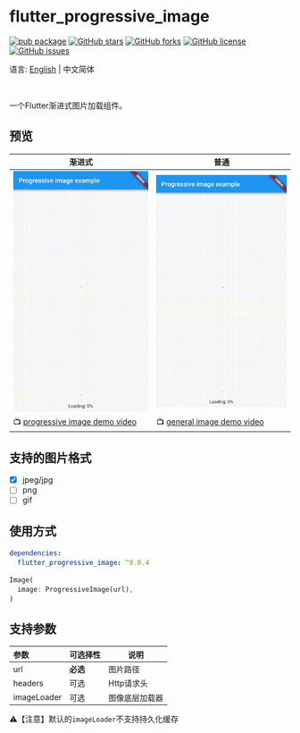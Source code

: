 # flutter_progressive_image

[![pub package](https://img.shields.io/pub/v/flutter_progressive_image.svg)](https://pub.dartlang.org/packages/flutter_progressive_image)
[![GitHub stars](https://img.shields.io/github/stars/fingerart/flutter_progressive_image)](https://github.com/fingerart/flutter_progressive_image/stargazers)
[![GitHub forks](https://img.shields.io/github/forks/fingerart/flutter_progressive_image)](https://github.com/fingerart/flutter_progressive_image/network)
[![GitHub license](https://img.shields.io/github/license/fingerart/flutter_progressive_image)](https://github.com/fingerart/flutter_progressive_image/blob/main/LICENSE)
[![GitHub issues](https://img.shields.io/github/issues/fingerart/flutter_progressive_image)](https://github.com/fingerart/flutter_progressive_image/issues)

语言: [English](./README.md) | 中文简体

<br/>

一个Flutter渐进式图片加载组件。

## 预览

| 渐进式                                                                                                               | 普通                                                                                                        |
|-------------------------------------------------------------------------------------------------------------------|-----------------------------------------------------------------------------------------------------------|
| ![progressive_image](https://github.com/fingerart/flutter_progressive_image/blob/main/arts/progressive_image.gif) | ![general_image](https://github.com/fingerart/flutter_progressive_image/blob/main/arts/general_image.gif) |
| 📺 [progressive image demo video](./arts/progressive_image.mp4)                                                   | 📺 [general image demo video](./arts/general_image.mp4)                                                   |

## 支持的图片格式

- [x] jpeg/jpg
- [ ] png
- [ ] gif

## 使用方式

```yaml
dependencies:
  flutter_progressive_image: ^0.0.4
```

```dart
Image(
  image: ProgressiveImage(url),
)
```

## 支持参数

| 参数          | 可选择性   | 说明      |
|:------------|:-------|---------|
| url         | **必选** | 图片路径    |
| headers     | 可选     | Http请求头 |
| imageLoader | 可选     | 图像底层加载器 |


⚠️【注意】默认的`imageLoader`不支持持久化缓存